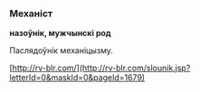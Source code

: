 ### Механіст
**назоўнік, мужчынскі род**

Паслядоўнік механіцызму.

<a rel="author">[http://rv-blr.com/](http://rv-blr.com/slounik.jsp?letterId=0&maskId=0&pageId=1679)</a>
